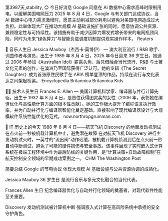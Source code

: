 第3987天,stability, 😊 今日好消息
Google 同意在 AI 数据中心需求高峰时限制用电，以缓解美国电网压力
2025 年 8 月 4 日，Google 与有关部门达成协议，当 AI 数据中心电力需求激增时，愿意主动削减部分耗电以避免对美国电网造成过大负担。此举体现大厂在推动大规模 AI 基础设施扩张的同时，愿意协调公共资源、兼顾稳定性与可持续性。该措施有助于减少因算力爆发式增长带来的电网瓶颈风险，同时为未来“绿色算力”与智能负载调度机制提供现实操作样本。
Reuters

🎵 音乐人生日
Jessica Mauboy（杰西卡·莫博伊） — 澳大利亚流行 / R&B 歌手、词曲作者与演员，出生于 1989 年 8 月 4 日，2025 年今日迎来 36 岁生日。她通过 2006 年参加《Australian Idol》崭露头角，后凭借融合当代流行、R&B 与土著文化元素的创作，在澳洲乃至国际获得广泛认可。她的专辑《The Secret Daughter》成为首张原住民歌手在 ARIA 榜单登顶的作品，持续在流行与文化表达之间架起桥梁。
Encyclopedia Britannica
Britannica Kids

👨‍💻 技术人员生日
Frances E. Allen — 美国计算机科学家、编译器与并行计算先驱，出生于 1932 年 8 月 4 日，是首位获得图灵奖的女性（2006 年，表彰她在编译优化与高性能计算方面的根本性贡献）。她的工作极大提升了编程语言执行效率，并为自动并行化与编译器智能化奠定基础，直接影响了现代编译器设计与大规模软件系统性能优化的范式。
now.northropgrumman.com

📜 IT 历史上的今天
1988 年 8 月 4 日——航天飞机 Discovery 的地面发动机测试在点火前一秒被机载计算机中止，避免潜在故障
在对航天飞机 Discovery 进行主发动机试火时，一英寸的“流出阀”动作迟缓，被机载计算机侦测到后在点火前一秒自动中断测试，避免了可能的硬件损伤与安全事故。该事件展现了实时嵌入式计算系统在极端工程环境中作为最后防线的关键作用，是“计算决策+自动故障抑制”在航天控制安全领域的早期成功案例之一。
CHM
The Washington Post

简要总结
Google 的节电协议 体现大规模 AI 基础设施与公共资源协调的成熟化。

Jessica Mauboy 36 岁生日 是流行音乐与多元文化融合的当代代表。

Frances Allen 生日 纪念编译器优化与自动并行化领域的奠基者，对现代软件性能至关重要。

Discovery 发动机测试被计算机中断 强调嵌入式计算在高风险系统中承担的安全守护角色。
